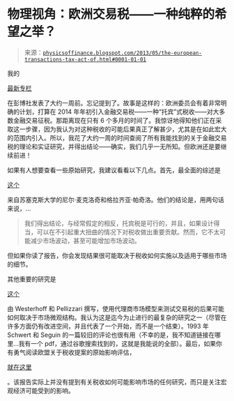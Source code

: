 <!--yml

类别：未分类

日期：2024-05-18 06:56:28

-->

# 物理视角：欧洲交易税——一种纯粹的希望之举？

> 来源：[`physicsoffinance.blogspot.com/2013/05/the-european-transactions-tax-act-of.html#0001-01-01`](http://physicsoffinance.blogspot.com/2013/05/the-european-transactions-tax-act-of.html#0001-01-01)

我的

[最新专栏](http://www.bloomberg.com/news/2013-05-05/europe-s-tax-on-financial-trades-is-a-risky-bet.html)

在彭博社发表了大约一周前。忘记提到了。故事是这样的：欧洲委员会有着非常明确的计划，打算在 2014 年年初引入金融交易税——一种“托宾”式税收——对大多数金融交易征税。那距离现在只有 6 个多月的时间了。我惊讶地得知他们正在采取这一步骤，因为我认为对这种税收的可能后果真正了解甚少，尤其是在如此宏大的范围内引入。所以，我花了大约一周的时间查阅了所有我能找到的关于金融交易税的理论和实证研究，并得出结论——确实，我们几乎一无所知。但欧洲还是要继续前进！

如果有人想要查看一些原始研究，我建议看看以下几点。首先，最全面的综述是

[这个](http://www.ids.ac.uk/idspublication/the-tobin-tax-a-review-of-the-evidence)

来自苏塞克斯大学的尼尔·麦克洛奇和格拉齐亚·帕奇洛。他们的结论是，用两句话来说，...

> 我们得出结论，与经常假定的相反，托宾税是可行的，并且，如果设计得当，可以在不引起重大扭曲的情况下对税收做出重要贡献。然而，它不太可能减少市场波动，甚至可能增加市场波动。

但如果你读了报告，你会发现结果很可能取决于税收如何实施以及适用于哪些市场的细节。

其他重要的研究是

[这个](http://www.sciencedirect.com/science/article/pii/S0167268109002145)

由 Westerhoff 和 Pellizzari 撰写，使用代理商市场模型来测试交易税的后果可能如何取决于市场微观结构。我认为这是迄今为止进行的最复杂的研究之一（尽管在许多方面仍有改进空间，并且代表了一个开始，而不是一个结束）。1993 年 Schwert 和 Seguin 的一篇较旧的评论也很有用（不幸的是，我不知道链接在哪里...我有一个 pdf，通过谷歌搜索找到的，这就是我能说的全部）。最后，如果你有勇气阅读欧盟关于税收提案的原始影响评估，

[就在这里](http://ec.europa.eu/taxation_customs/resources/documents/taxation/swd_2013_28_en.pdf)

。该报告实际上并没有提到有关税收如何可能影响市场的任何研究，而只是关注宏观经济可能受到的影响。
